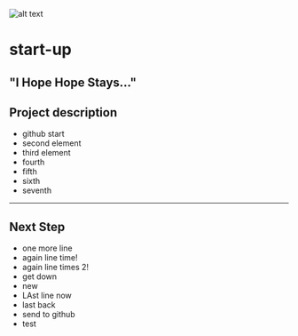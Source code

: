 ![alt text](https://img.shields.io/badge/Github-Teststartup-red "Logo Title Text 1")
# start-up
## "I Hope Hope Stays..."
## Project description
* github start 
* second element
* third element 
* fourth
* fifth
* sixth
* seventh
-----
## Next Step
* one more line
* again line time!
* again line times 2!
* get down
* new
* LAst line now
* last back
* send to github
* test






